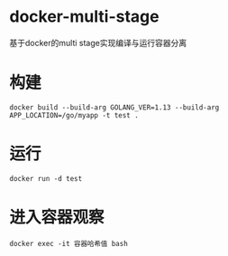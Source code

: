 # docker-multi-stage
基于docker的multi stage实现编译与运行容器分离

# 构建

```
docker build --build-arg GOLANG_VER=1.13 --build-arg APP_LOCATION=/go/myapp -t test .
```

# 运行

```
docker run -d test 
```

# 进入容器观察

```
docker exec -it 容器哈希值 bash
```